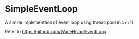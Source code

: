 # SimpleEventLoop
A simple implementtion of event loop using thread pool in c++11.

Refer to https://github.com/WadeHsiao/EventLoop